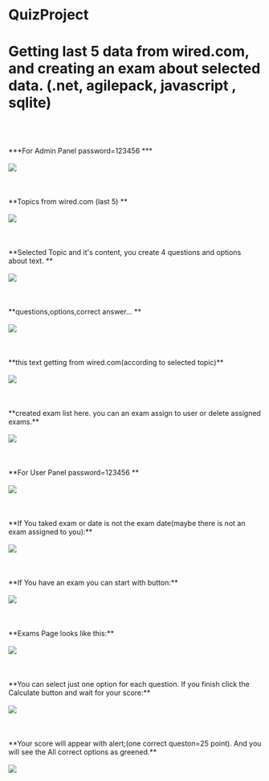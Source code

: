 # QuizProject
# Getting last 5 data from wired.com, and creating an exam about selected data. (.net, agilepack, javascript , sqlite)
<br/>
<br/>
<br/>
***For Admin Panel password=123456 ***
<br/>
<br/>
<img src="ReadMeImages/1.PNG">
<br/>
<br/>
<br/>
<br/>
**Topics from wired.com (last 5) **
<br/>
<br/>
<img src="ReadMeImages/2.PNG">
<br/>
<br/>
<br/>
<br/>
**Selected Topic and it's content, you create 4 questions and options about text. **
<br/>
<br/>
<img src="ReadMeImages/3.PNG">
<br/>
<br/>
<br/>
<br/>
**questions,options,correct answer... **
<br/>
<br/>
<img src="ReadMeImages/4.PNG">
<br/>
<br/>
<br/>
<br/>
**this text getting from wired.com(according to selected topic)**
<br/>
<br/>
<img src="ReadMeImages/5.PNG">
<br/>
<br/>
<br/>
<br/>
**created exam list here. you can an exam assign to user or delete assigned exams.**
<br/>
<br/>
<img src="ReadMeImages/6.PNG">
<br/>
<br/>
<br/>
<br/>
**For User Panel password=123456 **
<br/>
<br/>
<img src="ReadMeImages/7.PNG">
<br/>
<br/>
<br/>
<br/>
**If You taked exam or date is not the exam date(maybe there is not an exam assigned to you):**
<br/>
<br/>
<img src="ReadMeImages/8.PNG">
<br/>
<br/>
<br/>
<br/>
**If You have an exam  you can start with button:**
<br/>
<br/>
<img src="ReadMeImages/9.PNG">
<br/>
<br/>
<br/>
<br/>
**Exams Page looks like this:**
<br/>
<br/>
<img src="ReadMeImages/10.PNG">
<br/>
<br/>
<br/>
<br/>
**You can select just one option for each question. If you finish click the Calculate button and wait for your score:**
<br/>
<br/>
<img src="ReadMeImages/11.PNG">
<br/>
<br/>
<br/>
<br/>
**Your score will appear with alert;(one correct queston=25 point). And you will see the All correct options as greened.**
<br/>
<br/>
<img src="ReadMeImages/12.PNG">
<br/>
<br/>
